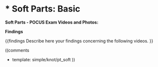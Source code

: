 # * Soft Parts: Basic

**Soft Parts - POCUS Exam Videos and Photos:**

**Findings**

{{findings
Describe here your findings concerning the following videos.
}}

((comments
* template: simple/knot/pt_soft
))
